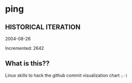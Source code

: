 # ping

## HISTORICAL ITERATION
2004-08-26

Incremented: 2642

## What is this?? 
Linux skills to hack the github commit visualization chart `;-)`
